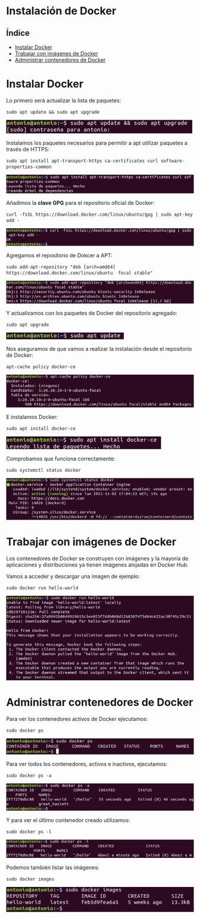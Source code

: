 # Instalación de Docker

## Índice
- <a href="#1">Instalar Docker</a>
- <a href="#2">Trabajar con imágenes de Docker</a>
- <a href="#3">Administrar contenedores de Docker</a>




# <a name="1">Instalar Docker</a>

Lo primero será actualizar la lista de paquetes:

```
sudo apt update && sudo apt upgrade
```

![update-upgrade](img/1.png)

Instalamos los paquetes necesarios para permitir a apt utilizar paquetes a través de HTTPS:

```
sudo apt install apt-transport-https ca-certificates curl software-properties-common
```

![install_packages](img/2.png)

Añadimos la **clave GPG** para el repositorio oficial de Docker:

```
curl -fsSL https://download.docker.com/linux/ubuntu/gpg | sudo apt-key add -
```

![curl](img/3.png)

Agregamos el repositorio de Dokcer a APT:

```
sudo add-apt-repository "deb [arch=amd64] https://download.docker.com/linux/ubuntu 	focal stable"
```

![add-apt-repository](img/4.png)

Y actualizamos con los paquetes de Docker del repositorio agregado:

```
sudo apt upgrade
```

![update](img/5.png)

Nos aseguramos de que vamos a realizar la instalación desde el repositorio de Docker:

```
apt-cache policy docker-ce
```

![policy](img/6.png)

E instalamos Docker:

```
sudo apt install docker-ce
```

![install](img/7.png)

Comprobamos que funciona correctamente:

```
sudo systemctl status docker
```

![status](img/8.png)


# <a name="2">Trabajar con imágenes de Docker</a>

Los contenedores de Docker se construyen con imágenes y la mayoría de aplicaciones y distribuciones ya tienen imágenes alojadas en Docker Hub.

Vamos a acceder y descargar una imagen de ejemplo:

```
sudo docker run hello-world
```

![docker_run](img/9.png)


# <a name="3">Administrar contenedores de Docker</a>

Para ver los contenedores activos de Docker ejecutamos:

```
sudo docker ps
```

![docker_ps](img/10.png)

Para ver todos los contenedores, activos e inactivos, ejecutamos:

```
sudo docker ps -a
```

![ps-a](img/11.png)

Y para ver el último contenedor creado utilizamos:

```
sudo docker ps -l
```

![ps-l](img/12.png)

Podemos también listar las imágenes:

```
sudo docker images
```

![docker_images](img/13.png)
